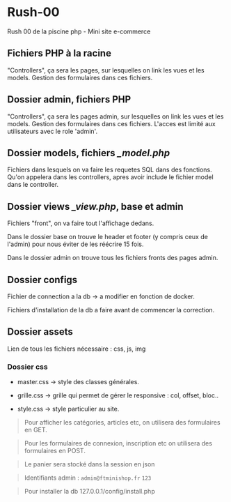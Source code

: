 # Rush-00
Rush 00 de la piscine php - Mini site e-commerce


## Fichiers PHP à la racine
"Controllers", ça sera les pages, sur lesquelles on link les vues et les models. Gestion des formulaires dans ces fichiers.

## Dossier admin, fichiers PHP
"Controllers", ça sera les pages admin, sur lesquelles on link les vues et les models. Gestion des formulaires dans ces fichiers. L'acces est limité aux utilisateurs avec le role 'admin'.

## Dossier models, fichiers *_model.php*
Fichiers dans lesquels on va faire les requetes SQL dans des fonctions. Qu'on appelera dans les controllers, apres avoir include le fichier model dans le controller.

## Dossier views *_view.php*, base et admin 
Fichiers "front", on va faire tout l'affichage dedans.

Dans le dossier base on trouve le header et footer (y compris ceux de l'admin) pour nous éviter de les réécrire 15 fois.

Dans le dossier admin on trouve tous les fichiers fronts des pages admin.

## Dossier configs
Fichier de connection a la db -> a modifier en fonction de docker.

Fichiers d'installation de la db a faire avant de commencer la correction.

## Dossier assets
Lien de tous les fichiers nécessaire : css, js, img

### Dossier css
- master.css -> style des classes générales.

- grille.css -> grille qui permet de gérer le responsive : col, offset, bloc..

- style.css -> style particulier au site.

> Pour afficher les catégories, articles etc, on utilisera des formulaires en GET.

> Pour les formulaires de connexion, inscription etc on utilisera des formulaires en POST.

> Le panier sera stocké dans la session en json


> Identifiants admin : ```admin@ftminishop.fr``` ```123```

> Pour installer la db 127.0.0.1/config/install.php
